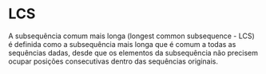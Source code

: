 # LCS
A subsequência comum mais longa (longest common subsequence - LCS) é definida como a subsequência mais longa que é comum a todas as sequências dadas, desde que os elementos da subsequência não precisem ocupar posições consecutivas dentro das sequências originais.
